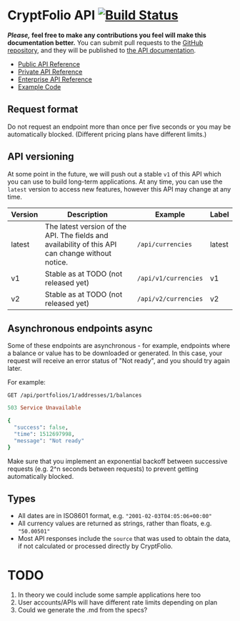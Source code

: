 # CryptFolio API [![Build Status](https://travis-ci.org/cryptfolionz/api.svg?branch=master)](https://travis-ci.org/cryptfolionz/api)

**_Please,_ feel free to make any contributions you feel will make this documentation better.** You can submit pull requests to the [GitHub repository](https://github.com/cryptfolionz/api/), and they will be published to [the API documentation](https://cryptfolionz.github.io/api/).

* [Public API Reference](public/)
* [Private API Reference](private/)
* [Enterprise API Reference](enterprise/)
* [Example Code](examples/)

## Request format

Do not request an endpoint more than once per five seconds or you may be automatically blocked. (Different pricing plans have different limits.)

## API versioning

At some point in the future, we will push out a stable `v1` of this API which you can use to build long-term applications. At any time, you can use the `latest` version to access new features, however this API may change at any time.

| Version | Description | Example | Label |
|---------|-------------|---------|-------|
| latest  | The latest version of the API. The fields and availability of this API can change without notice. | `/api/currencies` | <span class="latest">latest</span> |
| v1  | Stable as at TODO (not released yet) | `/api/v1/currencies` | <span class="v1">v1</span> |
| v2  | Stable as at TODO (not released yet) | `/api/v2/currencies` | <span class="v2">v2</span> |

## Asynchronous endpoints <span class="async">async</span>

Some of these endpoints are asynchronous - for example, endpoints where a
balance or value has to be downloaded or generated. In this case, your
request will receive an error status of "Not ready", and you should try again later.

For example:

```
GET /api/portfolios/1/addresses/1/balances
```

```ruby
503 Service Unavailable

{
  "success": false,
  "time": 1512697998,
  "message": "Not ready"
}
```

Make sure that you implement an exponential backoff between successive requests
(e.g. 2^n seconds between requests) to prevent getting automatically blocked.

## Types

* All dates are in ISO8601 format, e.g. `"2001-02-03T04:05:06+00:00"`
* All currency values are returned as strings, rather than floats, e.g. `"50.00501"`
* Most API responses include the `source` that was used to obtain the data, if not calculated or processed directly by CryptFolio.

# TODO

1. In theory we could include some sample applications here too
1. User accounts/APIs will have different rate limits depending on plan
1. Could we generate the .md from the specs?
